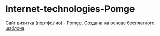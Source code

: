 # Internet-technologies-Pomge
Сайт визитка (портфолио) - Pomge.
Создана на основе бесплатного [шаблона](https://htmlcodex.com/bootstrap-cv-resume-template).
